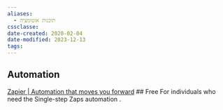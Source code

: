 ```yaml
---
aliases:
  - תוכנות אוטומציה
cssclasse: 
date-created: 2020-02-04
date-modified: 2023-12-13
tags: 
---
```


## Automation

[Zapier | Automation that moves you forward](https://zapier.com/) ## Free For individuals who need the Single-step Zaps automation .
